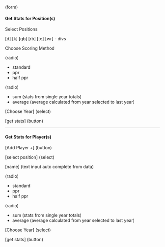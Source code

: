 (form)

#### Get Stats for Position(s)

Select Positions

[d] [k] [qb] [rb] [te] [wr] - divs

Choose Scoring Method

(radio)
- standard
- ppr
- half ppr

(radio)
- sum (stats from single year totals)
- average (average calculated from year selected to last year) 

[Choose Year] (select)

[get stats] (button)

---

#### Get Stats for Player(s)

[Add Player +] (button)

[select position] (select)

[name] (text input auto complete from data)

(radio)
- standard
- ppr
- half ppr

(radio)
- sum (stats from single year totals)
- average (average calculated from year selected to last year) 

[Choose Year] (select)

[get stats] (button)
